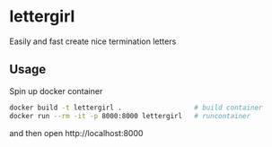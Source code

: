# lettergirl

Easily and fast create nice termination letters

## Usage

Spin up docker container

```bash
docker build -t lettergirl .                  # build container
docker run --rm -it -p 8000:8000 lettergirl   # runcontainer
```

and then open http://localhost:8000
